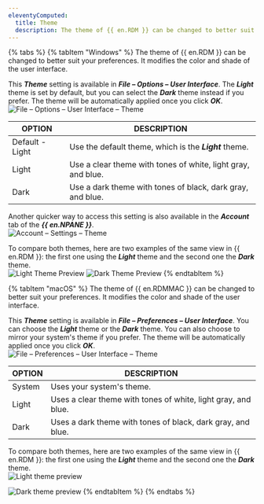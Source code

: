```yaml
---
eleventyComputed:
  title: Theme
  description: The theme of {{ en.RDM }} can be changed to better suit your preferences. It modifies the color and shade of the user interface.  
---
```

{% tabs %}
{% tabItem "Windows" %}
The theme of {{ en.RDM }} can be changed to better suit your preferences. It modifies the color and shade of the user interface.  

This ***Theme*** setting is available in ***File – Options – User Interface***. The ***Light*** theme is set by default, but you can select the ***Dark*** theme instead if you prefer. The theme will be automatically applied once you click ***OK***.  
![File – Options – User Interface – Theme](https://webdevolutions.azureedge.net/docs/en/rdm/windows/clip11341.png) 

| OPTION | DESCRIPTION |
|--------|-------------|
| Default - Light | Use the default theme, which is the ***Light*** theme. |
| Light | Use a clear theme with tones of white, light gray, and blue.     |
| Dark | Use a dark theme with tones of black, dark gray, and blue.        |


Another quicker way to access this setting is also available in the ***Account*** tab of the ***{{ en.NPANE }}***.  
![Account – Settings – Theme](https://webdevolutions.azureedge.net/docs/en/rdm/windows/RDMWin2137.png) 

To compare both themes, here are two examples of the same view in {{ en.RDM }}: the first one using the ***Light*** theme and the second one the ***Dark*** theme.  
![Light Theme Preview](https://webdevolutions.azureedge.net/docs/en/rdm/windows/RDMWin2135.png) 
![Dark Theme Preview](https://webdevolutions.azureedge.net/docs/en/rdm/windows/RDMWin2136.png)
{% endtabItem %}

{% tabItem "macOS" %}
The theme of {{ en.RDMMAC }} can be changed to better suit your preferences. It modifies the color and shade of the user interface.  

This ***Theme*** setting is available in ***File – Preferences – User Interface***. You can choose the ***Light*** theme or the ***Dark*** theme. You can also choose to mirror your system's theme if you prefer. The theme will be automatically applied once you click ***OK***.  
![File – Preferences – User Interface – Theme](https://webdevolutions.azureedge.net/docs/en/rdm/mac/RDMMac2071.png) 

| OPTION | DESCRIPTION |
|--------|-------------|
| System | Uses your system's theme. |
| Light  | Uses a clear theme with tones of white, light gray, and blue. |
| Dark   | Uses a dark theme with tones of black, dark gray, and blue. |

To compare both themes, here are two examples of the same view in {{ en.RDM }}: the first one using the ***Light*** theme and the second one the ***Dark*** theme.  
![Light theme preview](https://webdevolutions.azureedge.net/docs/en/rdm/mac/RDMMac2047.png) 

![Dark theme preview](https://webdevolutions.azureedge.net/docs/en/rdm/mac/RDMMac2048.png)
{% endtabItem %}
{% endtabs %}
